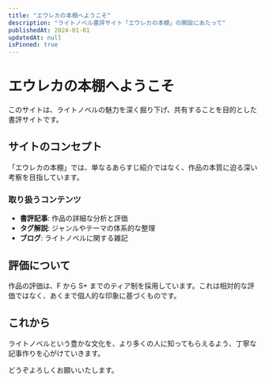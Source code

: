 ```yaml
---
title: "エウレカの本棚へようこそ"
description: "ライトノベル書評サイト「エウレカの本棚」の開設にあたって"
publishedAt: 2024-01-01
updatedAt: null
isPinned: true
---
```


# エウレカの本棚へようこそ

このサイトは、ライトノベルの魅力を深く掘り下げ、共有することを目的とした書評サイトです。

## サイトのコンセプト

「エウレカの本棚」では、単なるあらすじ紹介ではなく、作品の本質に迫る深い考察を目指しています。

### 取り扱うコンテンツ

- **書評記事**: 作品の詳細な分析と評価
- **タグ解説**: ジャンルやテーマの体系的な整理
- **ブログ**: ライトノベルに関する雑記

## 評価について

作品の評価は、F から S+ までのティア制を採用しています。これは相対的な評価ではなく、あくまで個人的な印象に基づくものです。

## これから

ライトノベルという豊かな文化を、より多くの人に知ってもらえるよう、丁寧な記事作りを心がけていきます。

どうぞよろしくお願いいたします。

